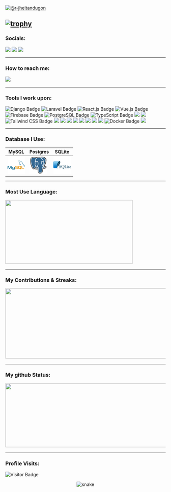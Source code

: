  [![@r-jheltandugon](https://raw.githubusercontent.com/r-jheltandugon/r-jheltandugon/main/assets/asset.gif)](https://web.facebook.com/rjheltandugon18)

 [![trophy](https://github-profile-trophy.vercel.app/?username=r-jheltandugon&title=Stars,Followers,Commits,Repositories,MultipleLang,PullRequest&theme=onedark)](https://github.com/ryo-ma/github-profile-trophy)
------------------------------------------- 
### Socials: 
<a href="https://www.linkedin.com/in/r-jhel-tandugon-66052928a/"><img src="https://img.shields.io/badge/Rjhel_Linkedin-%230077B5.svg?&style=for-the-badge&logo=linkedin&logoColor=white"></a> <a href="https://web.facebook.com/rjheltandugon18"><img src="https://img.shields.io/badge/Rjhel_Facebook-1877F2?style=for-the-badge&logo=facebook&logoColor=white"></a> <a href="https://www.instagram.com/rjheltandugon?igsh=YXVydnM0ZDc3bXVx"><img src="https://img.shields.io/badge/Rjhel_Instagram-%23E4405F.svg?style=for-the-badge&logo=instagram&logoColor=white"></a>

-------------------------------------------
### How to reach me: 
<a href="mailto: rjheltandugon10182001@gmail.com">
<img src="https://img.shields.io/badge/-rjheltandugon10182001%40gmail.com-7B83EB?&style=for-the-badge&logo=Microsoft-outlook&logoColor=white" ></a> 

-------------------------------------------

### Tools I work upon:
<img src="https://img.shields.io/badge/django-%23092E20.svg?style=for-the-badge&logo=django&logoColor=white" alt="Django Badge">   <img src="https://img.shields.io/badge/laravel-%23FF2D20.svg?style=for-the-badge&logo=laravel&logoColor=white" alt="Laravel Badge">
   <img src="https://img.shields.io/badge/react-%2320232a.svg?style=for-the-badge&logo=react&logoColor=%2361DAFB" alt="React.js Badge">   <img src="https://img.shields.io/badge/vue.js-%2335495e.svg?style=for-the-badge&logo=vuedotjs&logoColor=%234FC08D" alt="Vue.js Badge">
<img src="https://img.shields.io/badge/firebase-%23039BE5.svg?style=for-the-badge&logo=firebase&logoColor=white" alt="Firebase Badge">
<img src="https://img.shields.io/badge/postgresql-%23336791.svg?style=for-the-badge&logo=postgresql&logoColor=white" alt="PostgreSQL Badge">
<img src="https://img.shields.io/badge/typescript-%23007ACC.svg?style=for-the-badge&logo=typescript&logoColor=white" alt="TypeScript Badge">
<img src="https://img.shields.io/badge/html5-%23E34F26.svg?style=for-the-badge&logo=html5&logoColor=white">   <img src="https://img.shields.io/badge/css3%20-%2314354C.svg?&style=for-the-badge&logo=css3&logoColor=white">
<img src="https://img.shields.io/badge/tailwindcss-%2338B2AC.svg?style=for-the-badge&logo=tailwind-css&logoColor=white" alt="Tailwind CSS Badge">
<img src="https://img.shields.io/badge/javascript%20-%23323330.svg?&style=for-the-badge&logo=javascript&logoColor=%23F7DF1E">   <img src="https://img.shields.io/badge/Java-ED8B00?style=for-the-badge&logo=openjdk&logoColor=white">   <img src="https://img.shields.io/badge/PHP-777BB4?style=for-the-badge&logo=php&logoColor=white">   <img src="https://img.shields.io/badge/MySQL-00000F?style=for-the-badge&logo=mysql&logoColor=white">   <img src="https://img.shields.io/badge/Python-3776AB?style=for-the-badge&logo=python&logoColor=white">   <img src="https://img.shields.io/badge/Android_Studio-3DDC84?style=for-the-badge&logo=android-studio&logoColor=white">   <img src="http://img.shields.io/badge/-VS%20Code-000000?style=for-the-badge&logo=Visual-studio-code&logoColor=blue">  <img src="https://img.shields.io/badge/Canva-%2300C4CC.svg?style=for-the-badge&logo=Canva&logoColor=white">  <img src="https://img.shields.io/badge/docker-%230db7ed.svg?style=for-the-badge&logo=docker&logoColor=white" alt="Docker Badge">
  <img src="https://img.shields.io/badge/git%20-%23F05032.svg?&style=for-the-badge&logo=git&logoColor=white"/>

-------------------------------------------

### Database I Use:

| MySQL | Postgres | SQLite |
|----------|----------|----------|
|<img src="https://github.com/devicons/devicon/blob/master/icons/mysql/mysql-original-wordmark.svg" title="MySQL" alt="MySQL" width="55" height="55"/>|<img src="https://github.com/devicons/devicon/blob/master/icons/postgresql/postgresql-original.svg" title="pg" alt="pg" width="55" height="55"/>|<img src="https://github.com/devicons/devicon/blob/master/icons/sqlite/sqlite-original-wordmark.svg" title="SQLite" alt="SQLite" width="55" height="55"/>|

------------------------------------------- 

### Most Use Language:
<img width="400" height="200" src="https://github-readme-stats.vercel.app/api/top-langs/?username=r-jheltandugon&size_weight=0.15&count_weight=0.5&layout=compact&theme=vision-friendly-dark">

------------------------------------------- 
  
### My Contributions & Streaks: 
<p align="center">
  <img width="800" height="220" src="https://streak-stats.demolab.com?user=r-jheltandugon&theme=highcontrast&hide_border=true&border_radius=5&card_width=800">
</p>

-------------------------------------------

### My github Status:
<img width="800" height="200" src="https://github-readme-stats.vercel.app/api?username=r-jheltandugon&show_icons=true&theme=vision-friendly-dark">

------------------------------------------- 

### Profile Visits:
![Visitor Badge](https://visitor-badge.glitch.me/badge?page_id=r-jheltandugon.r-jheltandugon)

<p align="center">
 <img width="1000" src="assets/github-snake.svg" alt="snake"/>
</p>
